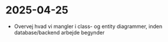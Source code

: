 # 2025-04-25

 - Overvej hvad vi mangler i class- og entity diagrammer, inden database/backend arbejde begynder
